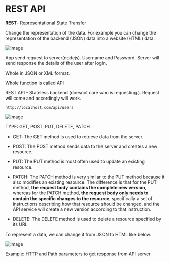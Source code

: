 # REST API

**REST**- Representational State Transfer

Change the representation of the data. For example you can change the representation of the backend (JSON) data into a website (HTML) data.

![image](https://user-images.githubusercontent.com/33658792/230184654-ce3f1c43-ab6a-4ca6-ae67-6be37a85a45d.png)

App send request to server(nodejs). Username and Password. Server will send response the details of the user after login.

Whole in JSON or XML format. 

Whole function is called API

REST API - Stateless backend (doesnot care who is requesting.). Request will come and accordingly will work.

```
http://localhost.com/api/users
```

![image](https://user-images.githubusercontent.com/33658792/230185220-60effc65-3364-47b0-9787-11e86c33070d.png)

TYPE: GET, POST, PUT, DELETE, PATCH

* GET: The GET method is used to retrieve data from the server.

* POST: The POST method sends data to the server and creates a new resource.

* PUT: The PUT method is most often used to update an existing resource.

* PATCH: The PATCH method is very similar to the PUT method because it also modifies an existing resource. The difference is that for the PUT method, **the request body contains the complete new version**, whereas for the PATCH method, **the request body only needs to contain the specific changes to the resource**, specifically a set of instructions describing how that resource should be changed, and the API service will create a new version according to that instruction.

* DELETE: The DELETE method is used to delete a resource specified by its URI.

To represent a data, we can change it from JSON to HTML like below.

![image](https://user-images.githubusercontent.com/33658792/230186537-aaf089bf-7815-4e9c-8a76-a978257b3c5b.png)

Example: HTTP and Path parameters to get response from API server